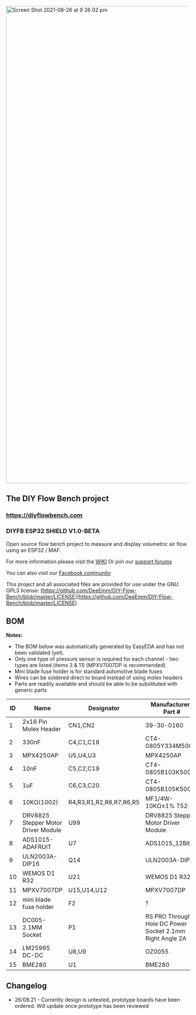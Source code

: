 <img width="1304" alt="Screen Shot 2021-08-26 at 9 26 02 pm" src="https://user-images.githubusercontent.com/3038710/130958570-5c1db1ad-2d4a-40d0-b244-56f2d5d9c171.png">

## The DIY Flow Bench project

### https://diyflowbench.com

### DIYFB ESP32 SHIELD V1.0-BETA

Open source flow bench project to measure and display volumetric air flow using an ESP32 / MAF.

For more information please visit the [WIKI](https://github.com/DeeEmm/DIY-Flow-Bench/wiki) Or join our [support forums](https://github.com/DeeEmm/DIY-Flow-Bench/discussions) 

You can also visit our [Facebook community](https://www.facebook.com/groups/diyflowbench/)

This project and all associated files are provided for use under the GNU GPL3 license:
[https://github.com/DeeEmm/DIY-Flow-Bench/blob/master/LICENSE](https://github.com/DeeEmm/DIY-Flow-Bench/blob/master/LICENSE)

## BOM

__Notes:__
- The BOM below was automatically generated by EasyEDA and has not been validated (yet). 
- Only one type of pressure sensor is required for each channel - two types are listed (items 3 & 11) (MPXV7007DP is recommended)
- Mini blade fuse holder is for standard automotive blade fuses
- Wires can be soldered direct to board instead of using molex headers
- Parts are readily available and should be able to be substituted with generic parts

|	ID	|	Name	|	Designator	|	Manufacturers Part #	|	QTY	|
|	---	|	---	|	---	|	---	|	---	|
|	1	|	2x16 Pin Molex Header	|	CN1,CN2	|	 39-30-0160	|	2	|
|	2	|	330nF	|	C4,C1,C18	|	CT4-0805Y334M500	|	3	|
|	3	|	MPX4250AP	|	U5,U4,U3	|	MPX4250AP	|	3	|
|	4	|	10nF	|	C5,C2,C19	|	CT4-0805B103K500F3	|	3	|
|	5	|	1uF	|	C6,C3,C20	|	CT4-0805B105K500F3	|	3	|
|	6	|	10KΩ(1002)	|	R4,R3,R1,R2,R8,R7,R6,R5	|	MF1/4W-10KΩ±1% T52	|	8	|
|	7	|	DRV8825 Stepper Motor Driver Module	|	U99	|	DRV8825 Stepper Motor Driver Module	|	1	|
|	8	|	ADS1015-ADAFRUIT	|	U7	|	ADS1015_12Bit	|	1	|
|	9	|	ULN2003A-DIP16	|	Q14	|	ULN2003A-DIP16	|	1	|
|	10	|	WEMOS D1 R32	|	U21	|	 WEMOS D1 R32	|	1	|
|	11	|	MPXV7007DP	|	U15,U14,U12	|	MPXV7007DP	|	3	|
|	12	|	mini blade fuse holder	|	F2	|	?	|	1	|
|	13	|	DC005-2.1MM Socket	|	P1	|	RS PRO Through Hole DC Power Socket 2.1mm Right Angle 2A	|	1	|
|	14	|	LM2596S DC-DC	|	U8,U9	|	OZ0055	|	2	|
|	15	|	BME280	|	U1	|	BME280	|	1	|![image](https://user-images.githubusercontent.com/3038710/131058356-85e4066b-1cef-4665-a530-2188620faac5.png)



## Changelog

- 26/08.21 - Currently design is untested, prototype boards have been ordered. Will update once prototype has been reviewed
